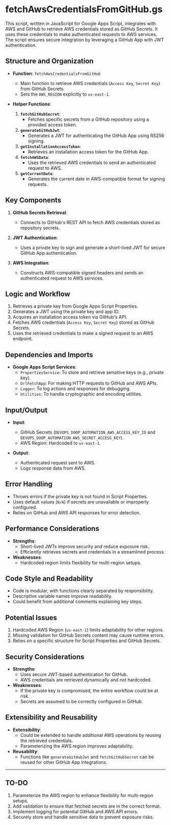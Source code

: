 # fetchAwsCredentialsFromGitHub.gs

This script, written in JavaScript for Google Apps Script, integrates with AWS and GitHub to retrieve AWS credentials stored as GitHub Secrets. It uses these credentials to make authenticated requests to AWS services. The script ensures secure integration by leveraging a GitHub App with JWT authentication.

## Structure and Organization
- **Function**: `fetchAwsCredentialsFromGitHub`
    - Main function to retrieve AWS credentials (`Access Key`, `Secret Key`) from GitHub Secrets.
    - Sets the `AWS_REGION` explicitly to `us-east-1`.

- **Helper Functions**:
    1. **`fetchGitHubSecret`**:
        - Fetches specific secrets from a GitHub repository using a provided access token.
    2. **`generateGitHubJwt`**:
        - Generates a JWT for authenticating the GitHub App using RS256 signing.
    3. **`getInstallationAccessToken`**:
        - Retrieves an installation access token for the GitHub App.
    4. **`fetchAWSData`**:
        - Uses the retrieved AWS credentials to send an authenticated request to AWS.
    5. **`getCurrentDate`**:
        - Generates the current date in AWS-compatible format for signing requests.

## Key Components
1. **GitHub Secrets Retrieval**:
    - Connects to GitHub's REST API to fetch AWS credentials stored as repository secrets.

2. **JWT Authentication**:
    - Uses a private key to sign and generate a short-lived JWT for secure GitHub App authentication.

3. **AWS Integration**:
    - Constructs AWS-compatible signed headers and sends an authenticated request to AWS services.

## Logic and Workflow
1. Retrieves a private key from Google Apps Script Properties.
2. Generates a JWT using the private key and app ID.
3. Acquires an installation access token via GitHub's API.
4. Fetches AWS credentials (`Access Key`, `Secret Key`) stored as GitHub Secrets.
5. Uses the retrieved credentials to make a signed request to an AWS endpoint.

## Dependencies and Imports
- **Google Apps Script Services**:
    - `PropertiesService`: To store and retrieve sensitive keys (e.g., private key).
    - `UrlFetchApp`: For making HTTP requests to GitHub and AWS APIs.
    - `Logger`: To log actions and responses for debugging.
    - `Utilities`: To handle cryptographic and encoding utilities.

## Input/Output
- **Input**:
    - GitHub Secrets (`DEVOPS_DOOP_AUTOMATION_AWS_ACCESS_KEY_ID` and `DEVOPS_DOOP_AUTOMATION_AWS_SECRET_ACCESS_KEY`).
    - AWS Region: Hardcoded to `us-east-1`.

- **Output**:
    - Authenticated request sent to AWS.
    - Logs response data from AWS.

## Error Handling
- Throws errors if the private key is not found in Script Properties.
- Uses default values (`N/A`) if secrets are unavailable or improperly configured.
- Relies on GitHub and AWS API responses for error detection.

## Performance Considerations
- **Strengths**:
    - Short-lived JWTs improve security and reduce exposure risk.
    - Efficiently retrieves secrets and credentials in a streamlined process.
- **Weaknesses**:
    - Hardcoded region limits flexibility for multi-region setups.

## Code Style and Readability
- Code is modular, with functions clearly separated by responsibility.
- Descriptive variable names improve readability.
- Could benefit from additional comments explaining key steps.

## Potential Issues
1. Hardcoded AWS Region (`us-east-1`) limits adaptability for other regions.
2. Missing validation for GitHub Secrets content may cause runtime errors.
3. Relies on a specific structure for Script Properties and GitHub Secrets.

## Security Considerations
- **Strengths**:
    - Uses secure JWT-based authentication for GitHub.
    - AWS credentials are retrieved dynamically and not hardcoded.
- **Weaknesses**:
    - If the private key is compromised, the entire workflow could be at risk.
    - Secrets are assumed to be correctly configured in GitHub.

## Extensibility and Reusability
- **Extensibility**:
    - Could be extended to handle additional AWS operations by reusing the retrieved credentials.
    - Parameterizing the AWS region improves adaptability.
- **Reusability**:
    - Functions like `generateGitHubJwt` and `fetchGitHubSecret` can be reused for other GitHub App integrations.

---

## TO-DO
1. Parameterize the AWS region to enhance flexibility for multi-region setups.
2. Add validation to ensure that fetched secrets are in the correct format.
3. Implement logging for potential GitHub and AWS API errors.
4. Securely store and handle sensitive data to prevent exposure risks.
